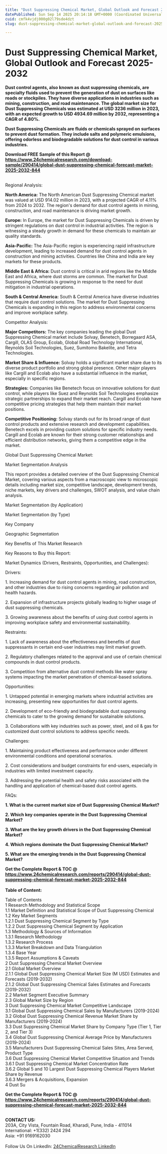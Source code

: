 ```yaml
---
title: "Dust Suppressing Chemical Market, Global Outlook and Forecast 2025-2032"
datePublished: Sun Sep 14 2025 20:14:18 GMT+0000 (Coordinated Universal Time)
cuid: cmfk4vjdj000g02l79sde4dzt
slug: dust-suppressing-chemical-market-global-outlook-and-forecast-2025-2032

---
```


# Dust Suppressing Chemical Market, Global Outlook and Forecast 2025-2032

<p><strong>Dust control agents, also known as dust suppressing chemicals, are specialty fluids used to prevent the generation of dust on surfaces like roads or stockpiles. They have diverse applications in industries such as mining, construction, and road maintenance. The global market size for Dust Suppressing Chemicals was estimated at USD 3236 million in 2023, with an expected growth to USD 4934.69 million by 2032, representing a CAGR of 4.80%.</strong></p><p>
</p><p><strong>Dust Suppressing Chemicals are fluids or chemicals sprayed on surfaces to prevent dust formation. They include salts and polymeric emulsions, offering odorless and biodegradable solutions for dust control in various industries.</strong></p><div><b>Download FREE Sample of this Report @ 
            <a href="https://www.24chemicalresearch.com/download-sample/290414/global-dust-suppressing-chemical-forecast-market-2025-2032-844">
            https://www.24chemicalresearch.com/download-sample/290414/global-dust-suppressing-chemical-forecast-market-2025-2032-844</a></b></div><br><p>
Regional Analysis:</p><p>
</p><p><strong>North America:</strong> The North American Dust Suppressing Chemical market was valued at USD 914.02 million in 2023, with a projected CAGR of 4.11% from 2024 to 2032. The region's demand for dust control agents in mining, construction, and road maintenance is driving market growth.</p><p>
</p><p><strong>Europe:</strong> In Europe, the market for Dust Suppressing Chemicals is driven by stringent regulations on dust control in industrial activities. The region is witnessing a steady growth in demand for these chemicals to maintain air quality standards.</p><p>
</p><p><strong>Asia-Pacific:</strong> The Asia-Pacific region is experiencing rapid infrastructure development, leading to increased demand for dust control agents in construction and mining activities. Countries like China and India are key markets for these products.</p><p>
</p><p><strong>Middle East &amp; Africa:</strong> Dust control is critical in arid regions like the Middle East and Africa, where dust storms are common. The market for Dust Suppressing Chemicals is growing in response to the need for dust mitigation in industrial operations.</p><p>
</p><p><strong>South &amp; Central America:</strong> South &amp; Central America have diverse industries that require dust control solutions. The market for Dust Suppressing Chemicals is expanding in this region to address environmental concerns and improve workplace safety.</p><p>
Competitor Analysis:</p><p>
</p><p><strong>Major Competitors:</strong> The key companies leading the global Dust Suppressing Chemical market include Solvay, Benetech, Borregaard ASA, Cargill, OLAS Group, Ecolab, Global Road Technology International, Reynolds Soil Technologies, Suez, Sumitomo Bakelite, and Tetra Technologies.</p><p>
</p><p><strong>Market Share &amp; Influence:</strong> Solvay holds a significant market share due to its diverse product portfolio and strong global presence. Other major players like Cargill and Ecolab also have a substantial influence in the market, especially in specific regions.</p><p>
</p><p><strong>Strategies:</strong> Companies like Benetech focus on innovative solutions for dust control, while players like Suez and Reynolds Soil Technologies emphasize strategic partnerships to expand their market reach. Cargill and Ecolab have competitive pricing strategies that help them maintain their market positions.</p><p>
</p><p><strong>Competitive Positioning:</strong> Solvay stands out for its broad range of dust control products and extensive research and development capabilities. Benetech excels in providing custom solutions for specific industry needs. Cargill and Ecolab are known for their strong customer relationships and efficient distribution networks, giving them a competitive edge in the market.</p><p>
Global Dust Suppressing Chemical Market:</p><p>
Market Segmentation Analysis</p><p>
</p><p>This report provides a detailed overview of the Dust Suppressing Chemical Market, covering various aspects from a macroscopic view to microscopic details including market size, competitive landscape, development trends, niche markets, key drivers and challenges, SWOT analysis, and value chain analysis.</p><p>
Market Segmentation (by Application)</p><p>
</p><p>
Market Segmentation (by Type)</p><p>
</p><p>
Key Company</p><p>
</p><p>
Geographic Segmentation</p><p>
</p><p>
Key Benefits of This Market Research</p><p>
</p><p>
Key Reasons to Buy this Report:</p><p>
</p><p>
Market Dynamics (Drivers, Restraints, Opportunities, and Challenges):</p><p>
Drivers:</p><p>
</p><p>1. Increasing demand for dust control agents in mining, road construction, and other industries due to rising concerns regarding air pollution and health hazards.</p><p>
</p><p>2. Expansion of infrastructure projects globally leading to higher usage of dust suppressing chemicals.</p><p>
</p><p>3. Growing awareness about the benefits of using dust control agents in improving workplace safety and environmental sustainability.</p><p>
Restraints:</p><p>
</p><p>1. Lack of awareness about the effectiveness and benefits of dust suppressants in certain end-user industries may limit market growth.</p><p>
</p><p>2. Regulatory challenges related to the approval and use of certain chemical compounds in dust control products.</p><p>
</p><p>3. Competition from alternative dust control methods like water spray systems impacting the market penetration of chemical-based solutions.</p><p>
Opportunities:</p><p>
</p><p>1. Untapped potential in emerging markets where industrial activities are increasing, presenting new opportunities for dust control agents.</p><p>
</p><p>2. Development of eco-friendly and biodegradable dust suppressing chemicals to cater to the growing demand for sustainable solutions.</p><p>
</p><p>3. Collaborations with key industries such as power, steel, and oil &amp; gas for customized dust control solutions to address specific needs.</p><p>
Challenges:</p><p>
</p><p>1. Maintaining product effectiveness and performance under different environmental conditions and operational scenarios.</p><p>
</p><p>2. Cost considerations and budget constraints for end-users, especially in industries with limited investment capacity.</p><p>
</p><p>3. Addressing the potential health and safety risks associated with the handling and application of chemical-based dust control agents.</p><p>
FAQs:</p><p>


</p><p><strong>1. What is the current market size of Dust Suppressing Chemical Market?</strong></p><p>
</p><p>








</p><p><strong>2. Which key companies operate in the Dust Suppressing Chemical Market?</strong></p><p>

</p><p>

</p><p><strong>3. What are the key growth drivers in the Dust Suppressing Chemical Market?</strong></p><p>
</p><p>

</p><p><strong>4. Which regions dominate the Dust Suppressing Chemical Market?</strong></p><p>
</p><p>

</p><p><strong>5. What are the emerging trends in the Dust Suppressing Chemical Market?</strong></p><p>
</p>

<div><b>Get the Complete Report & TOC @ 
            <a href="https://www.24chemicalresearch.com/reports/290414/global-dust-suppressing-chemical-forecast-market-2025-2032-844">
            https://www.24chemicalresearch.com/reports/290414/global-dust-suppressing-chemical-forecast-market-2025-2032-844</a></b></div><br>
            <b>Table of Content:</b><p>Table of Contents<br />
1 Research Methodology and Statistical Scope<br />
1.1 Market Definition and Statistical Scope of Dust Suppressing Chemical<br />
1.2 Key Market Segments<br />
1.2.1 Dust Suppressing Chemical Segment by Type<br />
1.2.2 Dust Suppressing Chemical Segment by Application<br />
1.3 Methodology & Sources of Information<br />
1.3.1 Research Methodology<br />
1.3.2 Research Process<br />
1.3.3 Market Breakdown and Data Triangulation<br />
1.3.4 Base Year<br />
1.3.5 Report Assumptions & Caveats<br />
2 Dust Suppressing Chemical Market Overview<br />
2.1 Global Market Overview<br />
2.1.1 Global Dust Suppressing Chemical Market Size (M USD) Estimates and Forecasts (2019-2032)<br />
2.1.2 Global Dust Suppressing Chemical Sales Estimates and Forecasts (2019-2032)<br />
2.2 Market Segment Executive Summary<br />
2.3 Global Market Size by Region<br />
3 Dust Suppressing Chemical Market Competitive Landscape<br />
3.1 Global Dust Suppressing Chemical Sales by Manufacturers (2019-2024)<br />
3.2 Global Dust Suppressing Chemical Revenue Market Share by Manufacturers (2019-2024)<br />
3.3 Dust Suppressing Chemical Market Share by Company Type (Tier 1, Tier 2, and Tier 3)<br />
3.4 Global Dust Suppressing Chemical Average Price by Manufacturers (2019-2024)<br />
3.5 Manufacturers Dust Suppressing Chemical Sales Sites, Area Served, Product Type<br />
3.6 Dust Suppressing Chemical Market Competitive Situation and Trends<br />
3.6.1 Dust Suppressing Chemical Market Concentration Rate<br />
3.6.2 Global 5 and 10 Largest Dust Suppressing Chemical Players Market Share by Revenue<br />
3.6.3 Mergers & Acquisitions, Expansion<br />
4 Dust Su</p>

<div><b>Get the Complete Report & TOC @ 
            <a href="https://www.24chemicalresearch.com/reports/290414/global-dust-suppressing-chemical-forecast-market-2025-2032-844">
            https://www.24chemicalresearch.com/reports/290414/global-dust-suppressing-chemical-forecast-market-2025-2032-844</a></b></div><br>

<b>CONTACT US:</b><br>
            203A, City Vista, Fountain Road, Kharadi, Pune, India - 411014<br>
            International: +1(332) 2424 294<br>
            Asia: +91 9169162030 <br><br>
            Follow Us On LinkedIn: <a href="https://www.linkedin.com/company/24chemicalresearch/">24ChemicalResearch LinkedIn</a>
